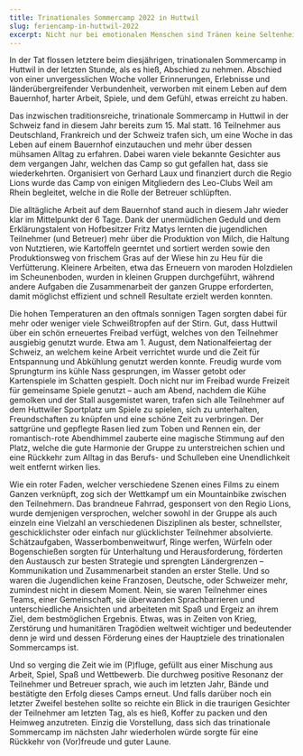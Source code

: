 ```yaml
---
title: Trinationales Sommercamp 2022 in Huttwil
slug: feriencamp-in-huttwil-2022
excerpt: Nicht nur bei emotionalen Menschen sind Tränen keine Seltenheit, und verbunden mit Lachen – also Freudestränen – sind sie etwas tolles und beeinflussen oftmals das unmittelbare Umfeld positiv durch ihre ansteckende Wirkung. Gegenteilig können Tränen auch ein Zeichen von Trauer und negativen Emotionen sein, etwa bei einem zu schnellen Ende.
---
```


In der Tat flossen letztere beim diesjährigen, trinationalen Sommercamp in Huttwil in der letzten Stunde, als es hieß, Abschied zu nehmen. Abschied von einer unvergesslichen Woche voller Erinnerungen, Erlebnisse und länderübergreifender Verbundenheit, verworben mit einem Leben auf dem Bauernhof, harter Arbeit, Spiele, und dem Gefühl, etwas erreicht zu haben.

Das inzwischen traditionsreiche, trinationale Sommercamp in Huttwil in der Schweiz fand in diesem Jahr bereits zum 15. Mal statt. 16 Teilnehmer aus Deutschland, Frankreich und der Schweiz trafen sich, um eine Woche in das Leben auf einem Bauernhof einzutauchen und mehr über dessen mühsamen Alltag zu erfahren. Dabei waren viele bekannte Gesichter aus dem vergangen Jahr, welchen das Camp so gut gefallen hat, dass sie wiederkehrten. Organisiert von Gerhard Laux und finanziert durch die Regio Lions wurde das Camp von einigen Mitgliedern des Leo-Clubs Weil am Rhein begleitet, welche in die Rolle der Betreuer schlüpften.

Die alltägliche Arbeit auf dem Bauernhof stand auch in diesem Jahr wieder klar im Mittelpunkt der 6 Tage. Dank der unermüdlichen Geduld und dem Erklärungstalent von Hofbesitzer Fritz Matys lernten die jugendlichen Teilnehmer (und Betreuer) mehr über die Produktion von Milch, die Haltung von Nutztieren, wie Kartoffeln geerntet und sortiert werden sowie den Produktionsweg von frischem Gras auf der Wiese hin zu Heu für die Verfütterung. Kleinere Arbeiten, etwa das Erneuern von maroden Holzdielen im Scheunenboden, wurden in kleinen Gruppen durchgeführt, während andere Aufgaben die Zusammenarbeit der ganzen Gruppe erforderten, damit möglichst effizient und schnell Resultate erzielt werden konnten.

Die hohen Temperaturen an den oftmals sonnigen Tagen sorgten dabei für mehr oder weniger viele Schweißtropfen auf der Stirn. Gut, dass Huttwil über ein schön erneuertes Freibad verfügt, welches von den Teilnehmer ausgiebig genutzt wurde. Etwa am 1. August, dem Nationalfeiertag der Schweiz, an welchem keine Arbeit verrichtet wurde und die Zeit für Entspannung und Abkühlung genutzt werden konnte. Freudig wurde vom Sprungturm ins kühle Nass gesprungen, im Wasser getobt oder Kartenspiele im Schatten gespielt. Doch nicht nur im Freibad wurde Freizeit für gemeinsame Spiele genutzt – auch am Abend, nachdem die Kühe gemolken und der Stall ausgemistet waren, trafen sich alle Teilnehmer auf dem Huttwiler Sportplatz um Spiele zu spielen, sich zu unterhalten, Freundschaften zu knüpfen und eine schöne Zeit zu verbringen. Der sattgrüne und gepflegte Rasen lied zum Toben und Rennen ein, der romantisch-rote Abendhimmel zauberte eine magische Stimmung auf den Platz, welche die gute Harmonie der Gruppe zu unterstreichen schien und eine Rückkehr zum Alltag in das Berufs- und Schulleben eine Unendlichkeit weit entfernt wirken lies.

Wie ein roter Faden, welcher verschiedene Szenen eines Films zu einem Ganzen verknüpft, zog sich der Wettkampf um ein Mountainbike zwischen den Teilnehmern. Das brandneue Fahrrad, gesponsert von den Regio Lions, wurde demjenigen versprochen, welcher sowohl in der Gruppe als auch einzeln eine Vielzahl an verschiedenen Disziplinen als bester, schnellster, geschicklichster oder einfach nur glücklichster Teilnehmer absolvierte. Schätzaufgaben, Wasserbombenweitwurf, Ringe werfen, Würfeln oder Bogenschießen sorgten für Unterhaltung und Herausforderung, förderten den Austausch zur besten Strategie und sprengten Ländergrenzen – Kommunikation und Zusammenarbeit standen an erster Stelle. Und so waren die Jugendlichen keine Franzosen, Deutsche, oder Schweizer mehr, zumindest nicht in diesem Moment. Nein, sie waren Teilnehmer eines Teams, einer Gemeinschaft, sie überwanden Sprachbarrieren und unterschiedliche Ansichten und arbeiteten mit Spaß und Ergeiz an ihrem Ziel, dem bestmöglichen Ergebnis. Etwas, was in Zeiten von Krieg, Zerstörung und humanitären Tragödien weltweit wichtiger und bedeutender denn je wird und dessen Förderung eines der Hauptziele des trinationalen Sommercamps ist.

Und so verging die Zeit wie im (P)fluge, gefüllt aus einer Mischung aus Arbeit, Spiel, Spaß und Wettbewerb. Die durchweg positive Resonanz der Teilnehmer und Betreuer sprach, wie auch im letzten Jahr, Bände und bestätigte den Erfolg dieses Camps erneut. Und falls darüber noch ein letzter Zweifel bestehen sollte so reichte ein Blick in die traurigen Gesichter der Teilnehmer am letzten Tag, als es hieß, Koffer zu packen und den Heimweg anzutreten. Einzig die Vorstellung, dass sich das trinationale Sommercamp im nächsten Jahr wiederholen würde sorgte für eine Rückkehr von (Vor)freude und guter Laune.
